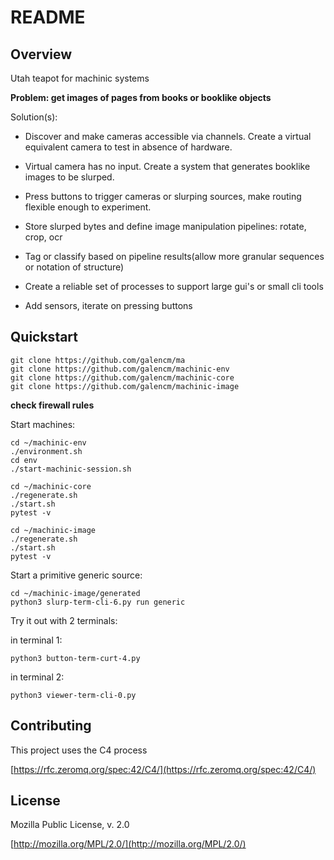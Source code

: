 # README

## Overview

Utah teapot for machinic systems

**Problem: get images of pages from books or booklike objects**

Solution(s): 

* Discover and make cameras accessible via channels. Create a virtual equivalent camera to test in absence of hardware.

* Virtual camera has no input. Create a system that generates booklike images to be slurped.

* Press buttons to trigger cameras or slurping sources, make routing flexible enough to experiment.

* Store slurped bytes and define image manipulation pipelines: rotate, crop, ocr

* Tag or classify based on pipeline results(allow more granular sequences or notation of structure)

* Create a reliable set of processes to support large gui's or small cli tools 

* Add sensors, iterate on pressing buttons

## Quickstart

```
git clone https://github.com/galencm/ma
git clone https://github.com/galencm/machinic-env
git clone https://github.com/galencm/machinic-core
git clone https://github.com/galencm/machinic-image
```
**check firewall rules**

Start machines:
```
cd ~/machinic-env
./environment.sh
cd env
./start-machinic-session.sh

cd ~/machinic-core
./regenerate.sh
./start.sh
pytest -v

cd ~/machinic-image
./regenerate.sh
./start.sh
pytest -v
```

Start a primitive generic source:
```
cd ~/machinic-image/generated
python3 slurp-term-cli-6.py run generic

```

Try it out with 2 terminals:

in terminal 1:
```
python3 button-term-curt-4.py
```

in terminal 2:
```
python3 viewer-term-cli-0.py
```

## Contributing

This project uses the C4 process

[https://rfc.zeromq.org/spec:42/C4/](https://rfc.zeromq.org/spec:42/C4/)

## License
Mozilla Public License, v. 2.0 

[http://mozilla.org/MPL/2.0/](http://mozilla.org/MPL/2.0/)


